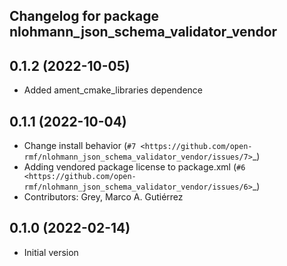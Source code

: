 ## Changelog for package nlohmann_json_schema_validator_vendor

0.1.2 (2022-10-05)
------------------
* Added ament_cmake_libraries dependence

0.1.1 (2022-10-04)
------------------
* Change install behavior (`#7 <https://github.com/open-rmf/nlohmann_json_schema_validator_vendor/issues/7>`_)
* Adding vendored package license to package.xml (`#6 <https://github.com/open-rmf/nlohmann_json_schema_validator_vendor/issues/6>`_)
* Contributors: Grey, Marco A. Gutiérrez

0.1.0 (2022-02-14)
------------------
* Initial version
